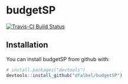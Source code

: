 # budgetSP

[![Travis-CI Build Status](https://travis-ci.org/dfalbel/budgetSP.svg?branch=master)](https://travis-ci.org/dfalbel/budgetSP)

## Installation

You can install budgetSP from github with:

```R
# install.packages("devtools")
devtools::install_github("dfalbel/budgetSP")
```


